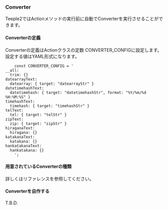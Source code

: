 ### Converter ###
Teeple2ではActionメソッドの実行前に自動でConverterを実行させることができます。

#### Converterの定義 ####
Converterの定義はActionクラスの定数 CONVERTER\_CONFIGに設定します。<br />
設定する値はYAML形式になります。
```
    const CONVERTER_CONFIG = '
__all:
  trim: {}
datearrayText:
  datearray: { target: "datearrayStr" }
datetimehashText:
  datetimehash: { target: "datetimehashStr", format: "%Y/%m/%d %H:%M:%S" } 
timehashText:
  timehash: { target: "timehashStr" }
telText:
  tel: { target: "telStr" }
zipText:
  zip: { target: "zipStr" }
hiraganaText:
  hiragana: {}
katakanaText:
  katakana: {}
hankatakanaText:
  hankatakana: {}
    ';
```

#### 用意されているConverterの種類 ####

詳しくはリファレンスを参照してください。

#### Converterを自作する ####

T.B.D.
